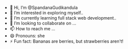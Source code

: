 - 👋 Hi, I’m @SpandanaGudikandula
- 👀 I’m interested in exploring myself..
- 🌱 I’m currently learning full stack web development..
- 💞️ I’m looking to collaborate on ...
- 📫 How to reach me ...
- 😄 Pronouns: she
- ⚡ Fun fact: Bananas are berries, but strawberries aren't!

<!---
Spandana2012/Spandana2012 is a ✨ special ✨ repository because its `README.md` (this file) appears on your GitHub profile.
You can click the Preview link to take a look at your changes.
--->
